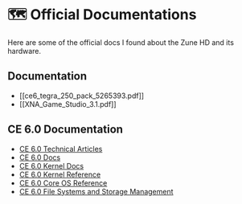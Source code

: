 # 🗺️ Official Documentations
Here are some of the official docs I found about the Zune HD and its hardware.

## Documentation
- [[ce6_tegra_250_pack_5265393.pdf]]
- [[XNA_Game_Studio_3.1.pdf]]

## CE 6.0 Documentation
- [CE 6.0 Technical Articles](https://docs.microsoft.com/en-us/previous-versions/windows/embedded/bb643806(v=msdn.10)?redirectedfrom=MSDN "https://docs.microsoft.com/en-us/previous-versions/windows/embedded/bb643806(v=msdn.10)?redirectedfrom=MSDN") 
- [CE 6.0 Docs](https://docs.microsoft.com/en-us/previous-versions/windows/embedded/ee504812(v=winembedded.60)?redirectedfrom=MSDN "https://docs.microsoft.com/en-us/previous-versions/windows/embedded/ee504812(v=winembedded.60)?redirectedfrom=MSDN") 
- [CE 6.0 Kernel Docs](https://docs.microsoft.com/en-us/previous-versions/windows/embedded/ee483032(v=winembedded.60) "https://docs.microsoft.com/en-us/previous-versions/windows/embedded/ee483032(v=winembedded.60)") 
- [CE 6.0 Kernel Reference](https://docs.microsoft.com/en-us/previous-versions/windows/embedded/ee482973(v%3dwinembedded.60) "https://docs.microsoft.com/en-us/previous-versions/windows/embedded/ee482973(v%3dwinembedded.60)") 
- [CE 6.0 Core OS Reference](https://docs.microsoft.com/en-us/previous-versions/windows/embedded/ee488372(v%3dwinembedded.60) "https://docs.microsoft.com/en-us/previous-versions/windows/embedded/ee488372(v%3dwinembedded.60)")
- [CE 6.0 File Systems and Storage Management](https://docs.microsoft.com/en-us/previous-versions/windows/embedded/ee490349(v=winembedded.60))
